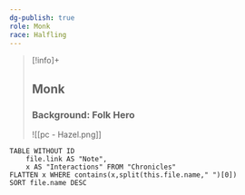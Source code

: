 ```yaml
---
dg-publish: true
role: Monk
race: Halfling
---
```


> [!info]+
> ## Monk
> ### Background: Folk Hero
>![[pc - Hazel.png]]


```dataview
TABLE WITHOUT ID
	file.link AS "Note", 
	x AS "Interactions" FROM "Chronicles"
FLATTEN x WHERE contains(x,split(this.file.name," ")[0]) 
SORT file.name DESC
```




